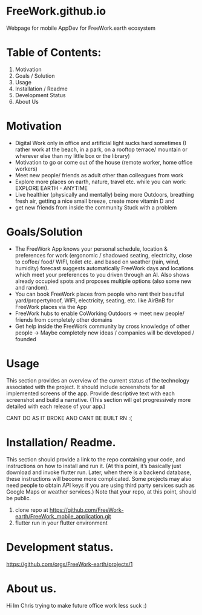 # FreeWork.github.io
Webpage for mobile AppDev for FreeWork.earth ecosystem
# Table of Contents: 
1. Motivation
2. Goals / Solution
3. Usage
4. Installation / Readme
5. Development Status
6. About Us


# Motivation

- Digital Work only in office and artificial light sucks hard 
sometimes (I rather work at the beach, in a park, on a rooftop terrace/ mountain or wherever else than my little box or the library)
- Motivation to go or come out of the house (remote worker, home office workers)
- Meet new people/ friends as adult other than colleagues from work
- Explore more places on earth, nature, travel etc. while you can work: EXPLORE EARTH - ANYTIME
- Live healthier (physically and mentally) being more Outdoors, breathing fresh air, getting a nice small breeze, create more vitamin D and 
- get new friends from inside the community
Stuck with a problem 

# Goals/Solution
- The FreeWork App knows your personal schedule, location &  preferences for work (ergonomic / shadowed seating, electricity, close to coffee/ food/ WIFI, toilet etc. and based on weather (rain, wind, humidity) forecast suggests automatically FreeWork days and locations which meet your preferences to you driven through an AI. Also shows already occupied spots and proposes multiple options (also some new and random).
- You can book FreeWork places from people who rent their beautiful yard/property/roof,  WIFI, electricity, seating, etc. like AirBnB for FreeWork places via the App
- FreeWork hubs to enable CoWorking Outdoors -> meet new people/ friends from completely other domains 
- Get help inside the FreeWork community by cross knowledge of other people -> Maybe completely new ideas / companies will be developed / founded


# Usage
This section provides an overview of the current status of the technology associated with the project. It should include screenshots for all implemented screens of the app. Provide descriptive text with each screenshot and build a narrative. (This section will get progressively more detailed with each release of your app.)

CANT DO AS IT BROKE AND CANT BE BUILT RN :( 

# Installation/ Readme. 
This section should provide a link to the repo containing your code, and instructions on how to install and run it. (At this point, it’s basically just download and invoke flutter run. Later, when there is a backend database, these instructions will become more complicated. Some projects may also need people to obtain API keys if you are using third party services such as Google Maps or weather services.) Note that your repo, at this point, should be public.

1. clone repo at https://github.com/FreeWork-earth/FreeWork_mobile_application.git
2. flutter run in your flutter environment

# Development status.
https://github.com/orgs/FreeWork-earth/projects/1


# About us. 
Hi Im Chris trying to make future office work less suck :)
